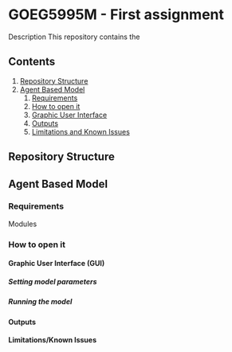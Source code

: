 # GOEG5995M - First assignment
Description
This repository contains the

## Contents
1. [Repository Structure](#repository-structure)
2. [Agent Based Model](#agent-based-model)
	1. [Requirements](#requirements)
	1. [How to open it](#how-to-open-it)
	2. [Graphic User Interface](#graphic-user-interface-gui)
	3. [Outputs](#outputs)
	4. [Limitations and Known Issues](#limitationsknown-issues)

## Repository Structure



## Agent Based Model

### Requirements
Modules

### How to open it
#### Graphic User Interface (GUI)
##### Setting model parameters
##### Running the model 
#### Outputs
#### Limitations/Known Issues
